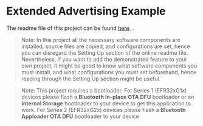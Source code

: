 # Extended Advertising Example

The readme file of this project can be found [here](https://github.com/SiliconLabs/bluetooth_stack_features/blob/master/advertising/extended_advertising/README.md). 
.
> Note: In this project all the necessary software components are installed, source files are copied, and configurations are set, hence you can disregard the Setting Up section of the online readme file. Nevertheless, if you want to add the demonstrated feature to your own project, it might be good to know what software components you must install, and what configurations you must set beforehand, hence reading through the Setting Up section might be useful.

> Note: This project requires a bootloader. For Series 1 (EFR32xG1x) devices please flash a **Bluetooth In-place OTA DFU** bootloader or an **Internal Storage** bootloader to your device to get this application to work. For Series 2 (EFR32xG2x) devices please flash a **Bluetooth Apploader OTA DFU** bootloader to your device